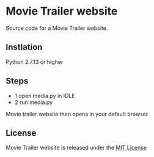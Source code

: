 # Movie Trailer website
Source code for a Movie Trailer website.

## Instlation 
Python 2.7.13 or higher 

## Steps
* 1 open media.py in IDLE 
* 2 run media.py 

Movie trailer website then opens in your default browser 

## License
Movie Trailer website is released under the [MIT License](https://choosealicense.com/licenses/mit/)

